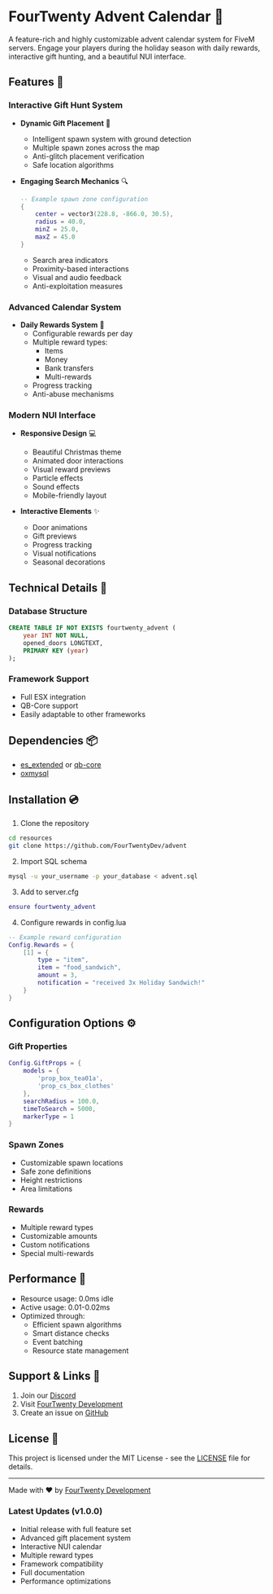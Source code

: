 # FourTwenty Advent Calendar 🎄

A feature-rich and highly customizable advent calendar system for FiveM servers. Engage your players during the holiday season with daily rewards, interactive gift hunting, and a beautiful NUI interface.

## Features 🎁

### Interactive Gift Hunt System
- **Dynamic Gift Placement** 📍
  - Intelligent spawn system with ground detection
  - Multiple spawn zones across the map
  - Anti-glitch placement verification
  - Safe location algorithms

- **Engaging Search Mechanics** 🔍
  ```lua
  -- Example spawn zone configuration
  {
      center = vector3(228.8, -866.0, 30.5),
      radius = 40.0,
      minZ = 25.0,
      maxZ = 45.0
  }
  ```
  - Search area indicators
  - Proximity-based interactions
  - Visual and audio feedback
  - Anti-exploitation measures

### Advanced Calendar System
- **Daily Rewards System** 💝
  - Configurable rewards per day
  - Multiple reward types:
    - Items
    - Money
    - Bank transfers
    - Multi-rewards
  - Progress tracking
  - Anti-abuse mechanisms

### Modern NUI Interface
- **Responsive Design** 💻
  - Beautiful Christmas theme
  - Animated door interactions
  - Visual reward previews
  - Particle effects
  - Sound effects
  - Mobile-friendly layout

- **Interactive Elements** ✨
  - Door animations
  - Gift previews
  - Progress tracking
  - Visual notifications
  - Seasonal decorations

## Technical Details 🔧

### Database Structure
```sql
CREATE TABLE IF NOT EXISTS fourtwenty_advent (
    year INT NOT NULL,
    opened_doors LONGTEXT,
    PRIMARY KEY (year)
);
```

### Framework Support
- Full ESX integration
- QB-Core support
- Easily adaptable to other frameworks

## Dependencies 📦
- [es_extended](https://github.com/esx-framework/esx-legacy) or [qb-core](https://github.com/qbcore-framework/qb-core)
- [oxmysql](https://github.com/overextended/oxmysql)

## Installation 💿

1. Clone the repository
```bash
cd resources
git clone https://github.com/FourTwentyDev/advent
```

2. Import SQL schema
```bash
mysql -u your_username -p your_database < advent.sql
```

3. Add to server.cfg
```lua
ensure fourtwenty_advent
```

4. Configure rewards in config.lua
```lua
-- Example reward configuration
Config.Rewards = {
    [1] = {
        type = "item",
        item = "food_sandwich",
        amount = 3,
        notification = "received 3x Holiday Sandwich!"
    }
}
```

## Configuration Options ⚙️

### Gift Properties
```lua
Config.GiftProps = {
    models = {
        'prop_box_tea01a',
        'prop_cs_box_clothes'
    },
    searchRadius = 100.0,
    timeToSearch = 5000,
    markerType = 1
}
```

### Spawn Zones
- Customizable spawn locations
- Safe zone definitions
- Height restrictions
- Area limitations

### Rewards
- Multiple reward types
- Customizable amounts
- Custom notifications
- Special multi-rewards

## Performance 🚀
- Resource usage: 0.0ms idle
- Active usage: 0.01-0.02ms
- Optimized through:
  - Efficient spawn algorithms
  - Smart distance checks
  - Event batching
  - Resource state management


## Support & Links 💭
1. Join our [Discord](https://discord.gg/fourtwenty)
2. Visit [FourTwenty Development](https://fourtwenty.dev)
3. Create an issue on [GitHub](https://github.com/FourTwentyDev/advent)

## License 📄
This project is licensed under the MIT License - see the [LICENSE](LICENSE) file for details.

---
Made with ❤️ by [FourTwenty Development](https://fourtwenty.dev)

### Latest Updates (v1.0.0)
- Initial release with full feature set
- Advanced gift placement system
- Interactive NUI calendar
- Multiple reward types
- Framework compatibility
- Full documentation
- Performance optimizations
